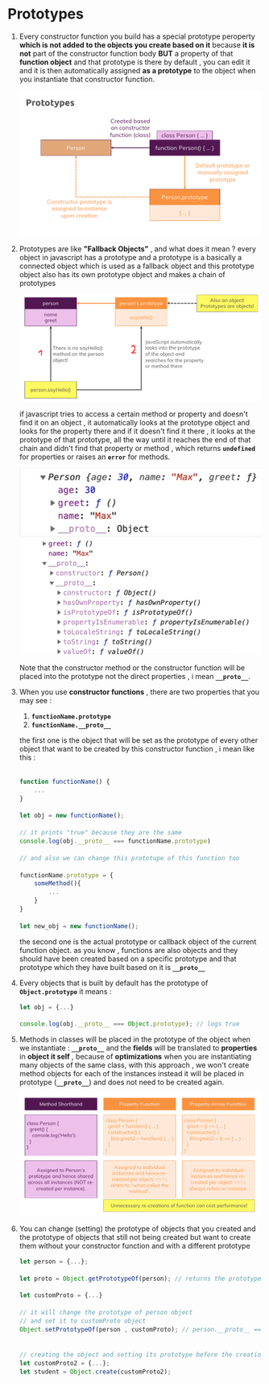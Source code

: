 # Prototypes

1. Every constructor function you build has a special prototype peroperty **which is not added to the objects you create based on it** because **it is not** part of the constructor function body **BUT** a property of that **function object** and that prototype is there by default , you can edit it and it is then automatically assigned **as a prototype** to the object when you instantiate that constructor function.

   ![proto1](./proto1.png)

2. Prototypes are like **"Fallback Objects"** , and what does it mean ? every object in javascript has a prototype and a prototype is a basically a connected object which is used as a fallback object and this prototype object also has its own prototype object and makes a chain of prototypes

   ![fallback](./fallback-objects.png)

   if javascript tries to access a certain method or property and doesn't find it on an object , it automatically looks at the prototype object and looks for the property there and if it doesn't find it there , it looks at the prototype of that prototype, all the way until it reaches the end of that chain and didn't find that property or method , which returns **`undefined`** for properties or raises an **`error`** for methods.

   ![sample-proto](./sample-proto.png)
   ![more-sample-proto](./more-sample-proto.png)

   Note that the constructor method or the constructor function will be placed into the prototype not the direct properties , i mean **`__proto__`**.

3. When you use **constructor functions** , there are two properties that you may see :

   1. **`functionName.prototype`**
   2. **`functionName.__proto__`**

   the first one is the object that will be set as the prototype of every other object that want to be created by this constructor function , i mean like this :

   ```javascript

   function functionName() {
       ...
   }

   let obj = new functionName();

   // it prints "true" because they are the same
   console.log(obj.__proto__ === functionName.prototype)

   // and also we can change this prototupe of this function too

   functionName.prototype = {
       someMethod(){
           ...
       }
   }

   let new_obj = new functionName();

   ```

   the second one is the actual prototype or callback object of the current function object. as you know , functions are also objects and they should have been created based on a specific prototype and that prototype which they have built based on it is **`__proto__`**

4. Every objects that is built by default has the prototype of **`Object.prototype`** it means :

   ```javascript
   let obj = {...}

   console.log(obj.__proto__ === Object.prototype); // logs true
   ```

5. Methods in classes will be placed in the prototype of the object when we instantiate : **`__proto__`** and the **fields** will be translated to **properties** in **object it self** , because of **optimizations** when you are instantiating many objects of the same class, with this approach , we won't create method objects for each of the instances instead it will be placed in prototype (**`__proto__`**) and does not need to be created again.

   ![proto-method](./proto-methods.png)

6. You can change (setting) the prototype of objects that you created and the prototype of objects that still not being created but want to create them without your constructor function and with a different prototype

   ```javascript
   let person = {...};

   let proto = Object.getPrototypeOf(person); // returns the prototype of person object (person.__proto__)

   let customProto = {...}

   // it will change the prototype of person object
   // and set it to customProto object
   Object.setPrototypeOf(person , customProto); // person.__proto__ === customProto -> true


   // creating the object and setting its prototype before the creation
   let customProto2 = {...};
   let student = Object.create(customProto2);

   ```
